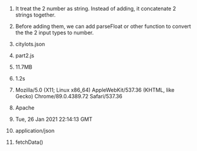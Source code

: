 1. It treat the 2 number as string. Instead of adding, it concatenate 2 strings together.
2. Before adding them, we can add parseFloat or other function to convert the the 2 input types to number.

3. citylots.json
4. part2.js
5. 11.7MB
6. 1.2s

7. Mozilla/5.0 (X11; Linux x86_64) AppleWebKit/537.36 (KHTML, like Gecko) Chrome/89.0.4389.72 Safari/537.36
8. Apache
9. Tue, 26 Jan 2021 22:14:13 GMT
10. application/json
11. fetchData()
